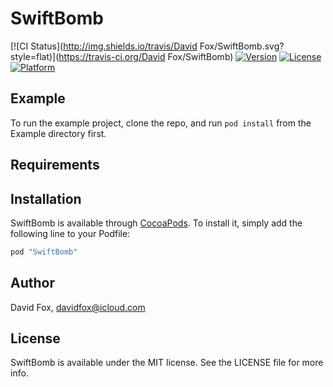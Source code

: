 # SwiftBomb

[![CI Status](http://img.shields.io/travis/David Fox/SwiftBomb.svg?style=flat)](https://travis-ci.org/David Fox/SwiftBomb)
[![Version](https://img.shields.io/cocoapods/v/SwiftBomb.svg?style=flat)](http://cocoapods.org/pods/SwiftBomb)
[![License](https://img.shields.io/cocoapods/l/SwiftBomb.svg?style=flat)](http://cocoapods.org/pods/SwiftBomb)
[![Platform](https://img.shields.io/cocoapods/p/SwiftBomb.svg?style=flat)](http://cocoapods.org/pods/SwiftBomb)

## Example

To run the example project, clone the repo, and run `pod install` from the Example directory first.

## Requirements

## Installation

SwiftBomb is available through [CocoaPods](http://cocoapods.org). To install
it, simply add the following line to your Podfile:

```ruby
pod "SwiftBomb"
```

## Author

David Fox, davidfox@icloud.com

## License

SwiftBomb is available under the MIT license. See the LICENSE file for more info.
